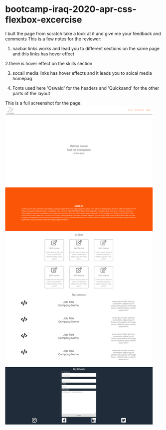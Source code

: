 # bootcamp-iraq-2020-apr-css-flexbox-excercise
I bult the page from scratch take a look at it and give me your feedback and comments
This is a few notes for the reviewer:

1. navbar links works and lead you to different sections on the same page and this links has hover effect

2.there is hover effect on the skills section

3. socail media links has hover effects and it leads you to soical media homepag

4. Fonts used here 'Oswald' for the headers and 'Quicksand' for the other parts of the layout

This is a full screenshot for the page:
![Flexbox](./Flexbox.png)